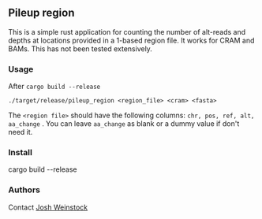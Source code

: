 ## Pileup region
This is a simple rust application for counting the number of alt-reads and depths at locations
provided in a 1-based region file. It works for CRAM and BAMs. This has not been tested extensively. 

### Usage

After `cargo build --release`

`./target/release/pileup_region <region_file> <cram> <fasta> `

The `<region file>` should have the following columns: `chr, pos, ref, alt, aa_change` . You 
can leave `aa_change` as blank or a dummy value if don't need it. 

### Install
cargo build --release

### Authors
Contact [Josh Weinstock](https://github.com/weinstockj)

